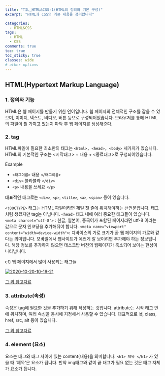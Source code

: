 ```yaml
---
title: "TIL_HTML&CSS-1(HTML의 정의와 기본 구성)"
excerpt: "HTML과 CSS의 기본 내용을 정리합니다"

categories:
  - HTML&CSS
tags:
  - HTML
  - CSS
comments: true
toc: true
toc_sticky: true
classes: wide
# other options
---
```


## HTML(Hypertext Markup Language)

### 1. 정의와 기능

HTML은 웹 페이지를 만들기 위한 언어입니다. 웹 페이지의 전체적인 구조를 잡을 수 있으며, 이미지, 텍스트, 비디오, 버튼 등으로 구성되어있습니다. 브라우저를 통해 HTML의 파일이 뭘 가지고 있는지 파악 후 웹 페이지를 생성해준다.

### 2. tag

HTML파일에 필요한 최소한의 태그는 `<html>, <head>, <body>` 세가지가 있습니다. HTML의 기본적인 구조는 <시작태그> + 내용 + <종료태그>로 구성되어있습니다.

Example

- `<태그이름>` 내용 `</태그이름>`
- `<div>` 블라블라 `</div>`
- `<p>` 내용을 쓰세요 `</p>`

대표적인 태그로는 `<div>`, `<p>`, `<title>`, `<a>`, `<span>` 등이 있습니다.

`<!DOCTYPE>` 태그는 HTML 파일이라면 제일 첫 줄에 위치해야하는 선언문입니다. 태그처럼 생겼지만 tag는 아닙니다. `<head>` 태그 내에 여러 중요한 태그들이 있습니다. `<meta charset="utf-8">` : 한글, 일본어, 중국어가 포함된 페이지라면 utf-8 이라는 값으로 문자 인코딩을 추가해줘야 합니다. `<meta name="viewport" content="width=device-width">`: 디바이스의 가로 크기가 곧 웹 페이지의 가로와 같다는 의미입니다. 모바일에서 웹사이트가 예쁘게 잘 보이려면 추가해야 하는 정보입니다. 해당 정보를 추가하지 않으면 데스크탑 버전의 웹페이지가 축소되어 보이는 현상이 나타납니다.

cf) 웹 페이지에서 많이 사용되는 태그들  

<a href="https://ibb.co/cbzfHTh"><img src="https://i.ibb.co/HNmwsgT/2020-10-20-10-16-21.png" alt="2020-10-20-10-16-21" border="0"></a>  


[그 외 참고자료](https://www.w3schools.com/tags/tag_a.asp)

### 3. attribute(속성)

속성은 tag에 필요한 것을 추가하기 위해 작성하는 것입니다. attribute는 시작 태그 안에 위치하며, 여러 속성을 동시에 지정해서 사용할 수 있습니다. 대표적으로 id, class, href, src, alt 등이 있습니다.

[그 외 참고자료](https://www.w3schools.com/html/html_attributes.asp)

### 4. element (요소)

요소는 태그와 태그 사이에 있는 content(내용)을 의미합니다.
`<h1> 제목 </h1>` 가 있을 때 '제목'은 요소가 됩니다. 만약 img태그와 같이 끝 태그가 필요 없는 것은 태그 자체가 요소가 됩니다.
